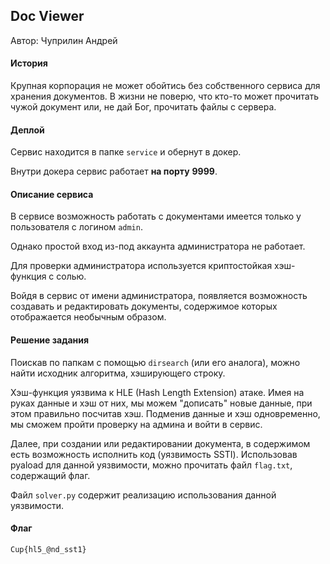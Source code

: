## Doc Viewer
Автор: Чуприлин Андрей

#### История
Крупная корпорация не может обойтись без собственного сервиса для хранения документов. В жизни не поверю, что кто-то может прочитать чужой документ или, не дай Бог, прочитать файлы с сервера.


#### Деплой

Сервис находится в папке `service` и обернут в докер.

Внутри докера сервис работает **на порту** **9999**.


#### Описание сервиса

В сервисе возможность работать с документами имеется только у пользователя с логином `admin`.

Однако простой вход из-под аккаунта администратора не работает.

Для проверки администратора используется криптостойкая хэш-функция с солью.

Войдя в сервис от имени администратора, появляется возможность создавать и редактировать документы, содержимое которых отображается необычным образом.



#### Решение задания

Поискав по папкам с помощью `dirsearch` (или его аналога), можно найти исходник алгоритма, хэширующего строку.

Хэш-функция уязвима к HLE (Hash Length Extension) атаке. Имея на руках данные и хэш от них, мы можем "дописать" новые данные, при этом правильно посчитав хэш. Подменив данные и хэш одновременно, мы сможем пройти проверку на админа и войти в сервис.

Далее, при создании или редактировании документа, в содержимом есть возможность исполнить код (уязвимость SSTI). Использовав pyaload для данной уязвимости, можно прочитать файл `flag.txt`, содержащий флаг.

Файл `solver.py` содержит реализацию использования данной уязвимости.

#### Флаг
```
Cup{hl5_@nd_sst1}
```